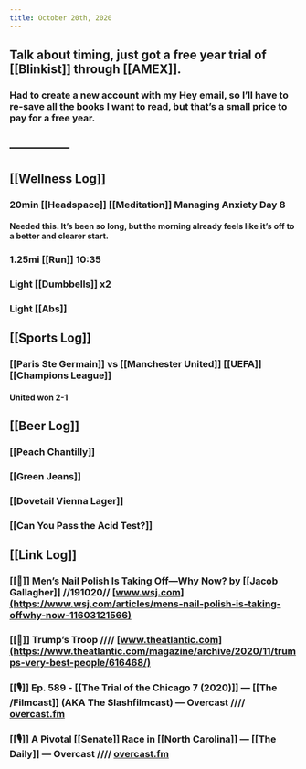 ```yaml
---
title: October 20th, 2020
---
```


## Talk about timing, just got a free year trial of [[Blinkist]] through [[AMEX]]. 
### Had to create a new account with my Hey email, so I’ll have to re-save all the books I want to read, but that’s a small price to pay for a free year. 

## —————

## [[Wellness Log]]
### 20min [[Headspace]] [[Meditation]] Managing Anxiety Day 8
#### Needed this. It’s been so long, but the morning already feels like it’s off to a better and clearer start. 

### 1.25mi [[Run]] 10:35

### Light [[Dumbbells]] x2

### Light [[Abs]]

## [[Sports Log]]
### [[Paris Ste Germain]] vs [[Manchester United]] [[UEFA]] [[Champions League]]
#### United won 2-1

## [[Beer Log]]
### [[Peach Chantilly]]

### [[Green Jeans]]

### [[Dovetail Vienna Lager]]

### [[Can You Pass the Acid Test?]]

## [[Link Log]]
### [[📰]] Men’s Nail Polish Is Taking Off—Why Now?  by [[Jacob Gallagher]] //191020// [www.wsj.com](https://www.wsj.com/articles/mens-nail-polish-is-taking-offwhy-now-11603121566)

### [[📰]] Trump’s Troop //// [www.theatlantic.com](https://www.theatlantic.com/magazine/archive/2020/11/trumps-very-best-people/616468/)

### [[🎙]] Ep. 589 - [[The Trial of the Chicago 7 (2020)]] — [[The /Filmcast]] (AKA The Slashfilmcast) — Overcast //// [overcast.fm](https://overcast.fm/+PsCzERqBo)

### [[🎙]] A Pivotal [[Senate]] Race in [[North Carolina]] — [[The Daily]] — Overcast //// [overcast.fm](https://overcast.fm/+LHyd10Ehc)

